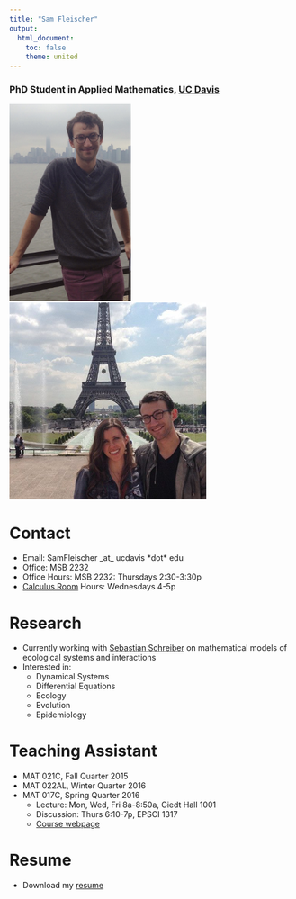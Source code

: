 ```yaml
---
title: "Sam Fleischer"
output:
  html_document:
    toc: false
    theme: united
---
```


### PhD Student in Applied Mathematics, <a href="https://www.math.ucdavis.edu/">UC Davis</a>
 
<img src="supporting_files/IMG_1277.jpg" style="height: 350px;"/>
<img src="supporting_files/kelly_and_i.png" style="height: 350px;"/>

# Contact

- Email: SamFleischer \_at\_ ucdavis \*dot\* edu
- Office: MSB 2232
- Office Hours: MSB 2232: Thursdays 2:30-3:30p
- <a href="https://www.math.ucdavis.edu/resources/calc_room/">Calculus Room</a> Hours: Wednesdays 4-5p

# Research

- Currently working with <a href="http://www-eve.ucdavis.edu/sschreiber/">Sebastian Schreiber</a> on mathematical models of ecological systems and interactions
- Interested in:
    - Dynamical Systems
    - Differential Equations
    - Ecology
    - Evolution
    - Epidemiology

# Teaching Assistant

- MAT 021C, Fall Quarter 2015
    <!-- - Lecture: Mon, Wed, Fri 10a-10:50a, Scrub Oak Auditorium 160
    - Discussion: Tues 8:10p-9p, Bainer Hall 1060
    - <a href="https://smartsite.ucdavis.edu/portal/site/9bba5bd4-0ce1-49c1-bfaa-46d16aa1d5ca">Course webpage</a>
    - <a href="supporting_files/class_notes/Fall2015_MAT021C/notes.html">Notes from my discussion section</a> -->
- MAT 022AL, Winter Quarter 2016
    <!-- - Thurs 2:10p-3p, Mathematical Science Building 2118 -->
- MAT 017C, Spring Quarter 2016
    - Lecture: Mon, Wed, Fri 8a-8:50a, Giedt Hall 1001
    - Discussion: Thurs 6:10-7p, EPSCI 1317
    - <a href="https://smartsite.ucdavis.edu/portal/site/6be831d5-80a8-4bf8-bc4e-1c5a4c2ce2c3">Course webpage</a>
    

# Resume

- Download my <a href="supporting_files/Fleischer_Resume.pdf">resume</a>
